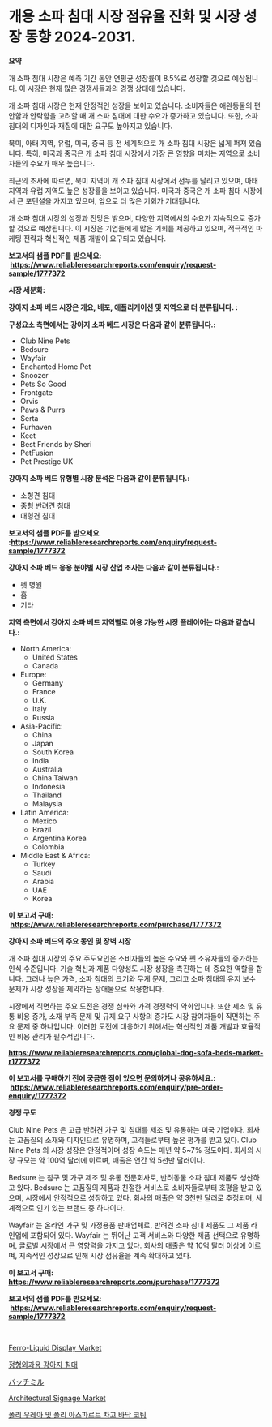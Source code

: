 <p><h1>개용 소파 침대 시장 점유율 진화 및 시장 성장 동향 2024-2031.</h1></p><p><strong>요약</strong></p>
<p><p>개 소파 침대 시장은 예측 기간 동안 연평균 성장률이 8.5%로 성장할 것으로 예상됩니다. 이 시장은 현재 많은 경쟁사들과의 경쟁 상태에 있습니다.</p><p>개 소파 침대 시장은 현재 안정적인 성장을 보이고 있습니다. 소비자들은 애완동물의 편안함과 안락함을 고려할 때 개 소파 침대에 대한 수요가 증가하고 있습니다. 또한, 소파 침대의 디자인과 재질에 대한 요구도 높아지고 있습니다.</p><p>북미, 아태 지역, 유럽, 미국, 중국 등 전 세계적으로 개 소파 침대 시장은 넓게 퍼져 있습니다. 특히, 미국과 중국은 개 소파 침대 시장에서 가장 큰 영향을 미치는 지역으로 소비자들의 수요가 매우 높습니다.</p><p>최근의 조사에 따르면, 북미 지역이 개 소파 침대 시장에서 선두를 달리고 있으며, 아태 지역과 유럽 지역도 높은 성장률을 보이고 있습니다. 미국과 중국은 개 소파 침대 시장에서 큰 포텐셜을 가지고 있으며, 앞으로 더 많은 기회가 기대됩니다.</p><p>개 소파 침대 시장의 성장과 전망은 밝으며, 다양한 지역에서의 수요가 지속적으로 증가할 것으로 예상됩니다. 이 시장은 기업들에게 많은 기회를 제공하고 있으며, 적극적인 마케팅 전략과 혁신적인 제품 개발이 요구되고 있습니다.</p></p>
<p><strong>보고서의 샘플 PDF를 받으세요: &nbsp;<a href="https://www.reliableresearchreports.com/enquiry/request-sample/1777372">https://www.reliableresearchreports.com/enquiry/request-sample/1777372</a></strong></p>
<p><strong>시장 세분화:</strong></p>
<p><strong> 강아지 소파 베드 시장은 개요, 배포, 애플리케이션 및 지역으로 더 분류됩니다. :</strong></p>
<p><strong>구성요소 측면에서는 강아지 소파 베드 시장은 다음과 같이 분류됩니다.:</strong></p>
<p><ul><li>Club Nine Pets</li><li>Bedsure</li><li>Wayfair</li><li>Enchanted Home Pet</li><li>Snoozer</li><li>Pets So Good</li><li>Frontgate</li><li>Orvis</li><li>Paws & Purrs</li><li>Serta</li><li>Furhaven</li><li>Keet</li><li>Best Friends by Sheri</li><li>PetFusion</li><li>Pet Prestige UK</li></ul></p>
<p><strong> 강아지 소파 베드 유형별 시장 분석은 다음과 같이 분류됩니다.:</strong></p>
<p><ul><li>소형견 침대</li><li>중형 반려견 침대</li><li>대형견 침대</li></ul></p>
<p><strong>보고서의 샘플 PDF를 받으세요 :<a href="https://www.reliableresearchreports.com/enquiry/request-sample/1777372">https://www.reliableresearchreports.com/enquiry/request-sample/1777372</a></strong></p>
<p><strong> 강아지 소파 베드 응용 분야별 시장 산업 조사는 다음과 같이 분류됩니다.:</strong></p>
<p><ul><li>펫 병원</li><li>홈</li><li>기타</li></ul></p>
<p><strong>지역 측면에서 강아지 소파 베드 지역별로 이용 가능한 시장 플레이어는 다음과 같습니다.:</strong></p>
<p><ul>
    <li>
        North America:
        <ul>
            <li>United States</li>
            <li>Canada</li>
        </ul>
    </li>
    <li>
        Europe:
        <ul>
            <li>Germany</li>
            <li>France</li>
            <li>U.K.</li>
            <li>Italy</li>
            <li>Russia</li>
        </ul>
    </li>
    <li>
        Asia-Pacific:
        <ul>
            <li>China</li>
            <li>Japan</li>
            <li>South Korea</li>
            <li>India</li>
            <li>Australia</li>
            <li>China Taiwan</li>
            <li>Indonesia</li>
            <li>Thailand</li>
            <li>Malaysia</li>
        </ul>
    </li>
    <li>
        Latin America:
        <ul>
            <li>Mexico</li>
            <li>Brazil</li>
            <li>Argentina Korea</li>
            <li>Colombia</li>
        </ul>
    </li>
    <li>
        Middle East & Africa:
        <ul>
            <li>Turkey</li>
            <li>Saudi</li>
            <li>Arabia</li>
            <li>UAE</li>
            <li>Korea</li>
        </ul>
    </li>
    </ul></p>
<p><strong>이 보고서 구매: &nbsp;<a href="https://www.reliableresearchreports.com/purchase/1777372">https://www.reliableresearchreports.com/purchase/1777372</a></strong></p>
<p><strong>강아지 소파 베드의 주요 동인 및 장벽 시장</strong></p>
<p><p>개 소파 침대 시장의 주요 주도요인은 소비자들의 높은 수요와 펫 소유자들의 증가하는 인식 수준입니다. 기술 혁신과 제품 다양성도 시장 성장을 촉진하는 데 중요한 역할을 합니다. 그러나 높은 가격, 소파 침대의 크기와 무게 문제, 그리고 소파 침대의 유지 보수 문제가 시장 성장을 제약하는 장애물으로 작용합니다.</p><p>시장에서 직면하는 주요 도전은 경쟁 심화와 가격 경쟁력의 약화입니다. 또한 제조 및 유통 비용 증가, 소재 부족 문제 및 규제 요구 사항의 증가도 시장 참여자들이 직면하는 주요 문제 중 하나입니다. 이러한 도전에 대응하기 위해서는 혁신적인 제품 개발과 효율적인 비용 관리가 필수적입니다.</p></p>
<p><strong><a href="https://www.reliableresearchreports.com/global-dog-sofa-beds-market-r1777372">https://www.reliableresearchreports.com/global-dog-sofa-beds-market-r1777372</a></strong></p>
<p><strong>이 보고서를 구매하기 전에 궁금한 점이 있으면 문의하거나 공유하세요.: &nbsp;<a href="https://www.reliableresearchreports.com/enquiry/pre-order-enquiry/1777372">https://www.reliableresearchreports.com/enquiry/pre-order-enquiry/1777372</a></strong></p>
<p><strong>경쟁 구도</strong></p>
<p><p>Club Nine Pets 은 고급 반려견 가구 및 침대를 제조 및 유통하는 미국 기업이다. 회사는 고품질의 소재와 디자인으로 유명하며, 고객들로부터 높은 평가를 받고 있다. Club Nine Pets 의 시장 성장은 안정적이며 성장 속도는 매년 약 5~7% 정도이다. 회사의 시장 규모는 약 100억 달러에 이르며, 매출은 연간 약 5천만 달러이다.</p><p>Bedsure 는 침구 및 가구 제조 및 유통 전문회사로, 반려동물 소파 침대 제품도 생산하고 있다. Bedsure 는 고품질의 제품과 친절한 서비스로 소비자들로부터 호평을 받고 있으며, 시장에서 안정적으로 성장하고 있다. 회사의 매출은 약 3천만 달러로 추정되며, 세계적으로 인기 있는 브랜드 중 하나이다.</p><p>Wayfair 는 온라인 가구 및 가정용품 판매업체로, 반려견 소파 침대 제품도 그 제품 라인업에 포함되어 있다. Wayfair 는 뛰어난 고객 서비스와 다양한 제품 선택으로 유명하며, 글로벌 시장에서 큰 영향력을 가지고 있다. 회사의 매출은 약 10억 달러 이상에 이르며, 지속적인 성장으로 인해 시장 점유율을 계속 확대하고 있다.</p></p>
<p><strong>이 보고서 구매: &nbsp; <a href="https://www.reliableresearchreports.com/purchase/1777372">https://www.reliableresearchreports.com/purchase/1777372</a></strong></p>
<p><strong>보고서의 샘플 PDF를 받으세요: &nbsp;<a href="https://www.reliableresearchreports.com/enquiry/request-sample/1777372">https://www.reliableresearchreports.com/enquiry/request-sample/1777372</a></strong><strong></strong></p>
<p>&nbsp;</p>
<p><p><a href="https://www.linkedin.com/pulse/ferro-liquid-display-market-size-2024-2031-global-industrial-phb9f?trackingId=2uqS7xnN10D2txfkgGmixA%3D%3D">Ferro-Liquid Display Market</a></p><p><a href="https://github.com/crfsywufhm81415/Market-Research-Report-List-1/blob/main/184375426090.md">정형외과용 강아지 침대</a></p><p><a href="https://github.com/zekaoe592392/Market-Research-Report-List-1/blob/main/911719428566.md">バッチミル</a></p><p><a href="https://www.linkedin.com/pulse/architectural-signage-market-centers-aspects-growth-share-opportunity-lbf6f?trackingId=V%2FcWmu4rOGf6XCMANcy1QQ%3D%3D">Architectural Signage Market</a></p><p><a href="https://medium.com/@vallieemard2023/%ED%8F%B4%EB%A6%AC%EC%9A%80%EB%A0%88%EC%95%84-%EB%B0%8F-%ED%8F%B4%EB%A6%AC%EC%95%84%EC%8A%A4%ED%8C%8C%ED%8B%B1-%EC%B0%A8%EA%B3%A0-%EB%B0%94%EB%8B%A5-%EC%BD%94%ED%8C%85-%EC%8B%9C%EC%9E%A5-%ED%86%B5%EC%B0%B0-%EC%8B%9C%EC%9E%A5-%EB%8F%99%ED%96%A5-%EC%84%B1%EC%9E%A5-2024%EB%85%84%EB%B6%80%ED%84%B0-2031%EB%85%84%EA%B9%8C%EC%A7%80-%EC%98%88%EC%B8%A1%EB%90%9C-%EB%8D%B0%EC%9D%B4%ED%84%B0-599c19971d86">폴리 우레아 및 폴리 아스파르트 차고 바닥 코팅</a></p></p>